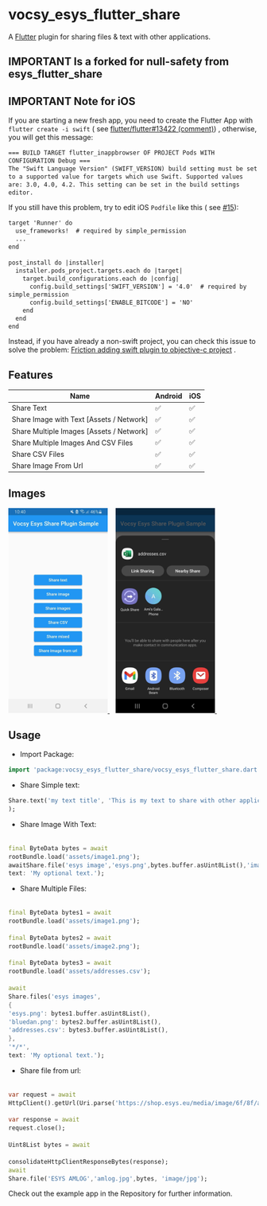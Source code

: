 # vocsy_esys_flutter_share

A [Flutter](https://flutter.io) plugin for sharing files & text with other applications.

## IMPORTANT Is a forked for null-safety from esys_flutter_share

## IMPORTANT Note for iOS

If you are starting a new fresh app, you need to create the Flutter App
with `flutter create -i swift` (
see [flutter/flutter#13422 (comment)](https://github.com/flutter/flutter/issues/13422#issuecomment-392133780))
, otherwise, you will get this message:

```
=== BUILD TARGET flutter_inappbrowser OF PROJECT Pods WITH CONFIGURATION Debug ===
The "Swift Language Version" (SWIFT_VERSION) build setting must be set to a supported value for targets which use Swift. Supported values are: 3.0, 4.0, 4.2. This setting can be set in the build settings editor.
```

If you still have this problem, try to edit iOS `Podfile` like this (
see [#15](https://github.com/pichillilorenzo/flutter_inappbrowser/issues/15)):

```
target 'Runner' do
  use_frameworks!  # required by simple_permission
  ...
end

post_install do |installer|
  installer.pods_project.targets.each do |target|
    target.build_configurations.each do |config|
      config.build_settings['SWIFT_VERSION'] = '4.0'  # required by simple_permission
      config.build_settings['ENABLE_BITCODE'] = 'NO'
    end
  end
end
```

Instead, if you have already a non-swift project, you can check this issue to solve the
problem: [Friction adding swift plugin to objective-c project](https://github.com/flutter/flutter/issues/16049)
.

## Features

| Name | Android | iOS |
|------|-------|------|
| Share Text | ✅ | ✅ |
| Share Image with Text [Assets / Network] | ✅ | ✅ |
| Share Multiple Images [Assets / Network] | ✅ | ✅ |
| Share Multiple Images And CSV Files | ✅ | ✅ |
| Share CSV Files | ✅ | ✅ |
| Share Image From Url | ✅ | ✅ |


## Images

<a href="#screenshots">
  <img src="https://raw.githubusercontent.com/kaushikgodhani/vocsy_esys_flutter_share/main/screenshot/S1.jpg" width="200px">
</a>&nbsp;&nbsp;

<a href="#screenshots">
  <img src="https://raw.githubusercontent.com/kaushikgodhani/vocsy_esys_flutter_share/main/screenshot/S2.jpg" width="200px">
</a>&nbsp;&nbsp;

## Usage

+ Import Package:

```dart
import 'package:vocsy_esys_flutter_share/vocsy_esys_flutter_share.dart';
```

+ Share Simple text:

```dart
Share.text('my text title', 'This is my text to share with other applications.', 'text/plain'
);
```

+ Share Image With Text:

```dart

final ByteData bytes = await
rootBundle.load('assets/image1.png');
awaitShare.file('esys image','esys.png',bytes.buffer.asUint8List(),'image/png',
text: 'My optional text.');
```

+ Share Multiple Files:

```dart

final ByteData bytes1 = await
rootBundle.load('assets/image1.png');

final ByteData bytes2 = await
rootBundle.load('assets/image2.png');

final ByteData bytes3 = await
rootBundle.load('assets/addresses.csv');

await
Share.files('esys images',
{
'esys.png': bytes1.buffer.asUint8List(),
'bluedan.png': bytes2.buffer.asUint8List(),
'addresses.csv': bytes3.buffer.asUint8List(),
},
'*/*',
text: 'My optional text.');
```

+ Share file from url:

```dart

var request = await
HttpClient().getUrl(Uri.parse('https://shop.esys.eu/media/image/6f/8f/af/amlog_transport-berwachung.jpg'));

var response = await
request.close();

Uint8List bytes = await

consolidateHttpClientResponseBytes(response);
await
Share.file('ESYS AMLOG','amlog.jpg',bytes, 'image/jpg');
```

Check out the example app in the Repository for further information.



